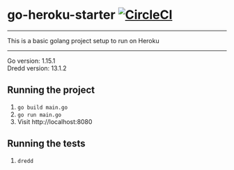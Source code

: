 # go-heroku-starter [![CircleCI](https://circleci.com/gh/hex6b/go-heroku-starter.svg?style=shield&circle-token=c807fb4c653033835bf4e10f80fa3243ff61c2f5)](https://circleci.com/gh/hex6b/go-heroku)
---

This is a basic golang project setup to run on Heroku

---
Go version: 1.15.1
<br>
Dredd version: 13.1.2

## Running the project
1. `go build main.go`
2. `go run main.go`
3. Visit http://localhost:8080

## Running the tests
1. `dredd`
